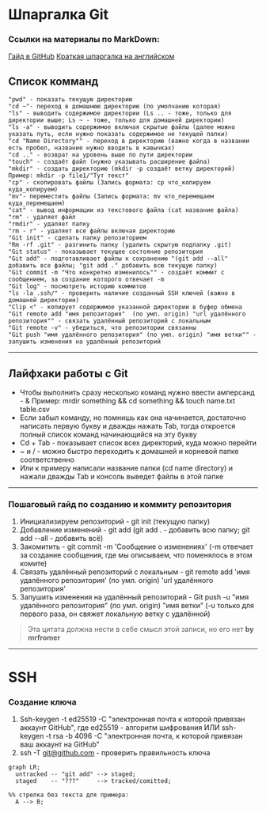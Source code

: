 # Шпаргалка Git

### Ссылки на материалы по MarkDown:
[Гайд в GitHub](https://gist.github.com/fomvasss/8dd8cd7f88c67a4e3727f9d39224a84c#emphasis)
[Краткая шпаргалка на английском](https://www.markdownguide.org/cheat-sheet/)
## Список комманд
```
"pwd" - показать текущую директорию
"cd ~"- переход в домашнюю директорию (по умолчанию которая)
"ls" - выводить содержимое директории (Ls .. - тоже, только для директории выше; Ls ~ - тоже, только для домашней директории)
"ls -a" - выводить содержимое включая скрытые файлы (далее можно указать путь, если нужно показать содержимое не текущей папки)
"cd "Name Directory"" - переход в директорию (важно когда в названии есть пробел, название нужно вводить в кавычках)
"cd .." - возврат на уровень выше по пути директории
"touch" - создаёт файл (нужно указывать расширение файла)
"mkdir" - создать директорию (mkdir -p создаёт ветку директорий) Пример: mkdir -p file1/"Тут текст"
"cp" - скопировать файлы (Запись формата: cp что_копируем куда_копируем)
"mv"- переместить файлы (Запись формата: mv что_перемещаем куда_перемещаем)
"cat" - вывод информации из текстового файла (cat название файла)
"rm" - удаляет файл
"rmdir" - удаляет папку
"rm - r" - удаляет все файлы включая директорию
"Git init" - сделать папку репозиторием
"Rm -rf .git" - разгинить папку (удалить скрытую подпапку .git)
"Git status" - показывает текущее состояние репозитория
"Git add" - подготавливает файлы к сохранению "(git add --all" добавить все файлы; "git add ." добавить всю текущую папку)
"Git commit -m "Что конкретно изменилось"" - создаёт коммит с сообщением, за создание которого отвечает -m
"Git log" - посмотреть историю коммитов
"ls -la .ssh/" - проверить наличие созданный SSH ключей (важно в домашней директории)
"Clip <" - копирует содержимое указанной директории в буфер обмена
"Git remote add "имя репозитория"  (по умл. origin) "url удалённого репозитория"" - связать удалённый репозиторий с локальным
"Git remote -v" - убедиться, что репозитории связанны
"Git push "имя удалённого репозитория" (по умл. origin) "имя ветки"" - запушить изменения на удалённый репозиторий
```

----


## Лайфхаки работы с Git

* Чтобы выполнить сразу несколько команд нужно ввести амперсанд - & Пример: mrdir something && cd something && touch name.txt table.csv
* Если забыл команду, но помнишь как она начинается, достаточно написать первую букву и дважды нажать Tab, тогда откроется полный список команд начинающийся на эту букву
* Cd + Tab - показывает список всех директорий, куда можно перейти
* ~ и / - можно быстро переходить к домашней и корневой папке соответственно
* Или к примеру написали название папки (cd name directory) и нажали дважды Tab и консоль выведет файлы в этой папке


----


### Пошаговый гайд по созданию и коммиту репозитория
1. Инициализируем репозиторий - git init (текущую папку)
2. Добавление изменений - git add (git add . - добавить всю папку; git add --all - добавить всё)
3. Закомитить - git commit -m 'Сообщение о изменениях' (-m отвечает за создание сообщения, где мы описываем, что поменялось в этом комите)
4. Связать удалённый репозиторий с локальным - git remote add 'имя удалённого репозитория' (по умл. origin) 'url удалённого репозитория'
5. Запушить изменения на удалённый репозиторий - Git push -u "имя удалённого репозитория" (по умл. origin) "имя ветки" (-u только для первого раза, он свяжет локальную ветку с удалённой)

>Эта цитата должна нести в себе смысл этой записи, но его нет **by mrfromer**

----

# SSH
### Создание ключа
1. Ssh-keygen -t ed25519 -C "электронная почта к которой привязан аккаунт GitHub", где ed25519 - алгоритм шифрования  ИЛИ  ssh-keygen -t rsa -b 4096 -C "электронная почта, к которой привязан ваш аккаунт на GitHub"
2. ssh -T git@github.com - проверить правильность ключа

```mermaid
graph LR;
  untracked -- "git add" --> staged;
  staged    -- "???"     --> tracked/comitted;

%% стрелка без текста для примера: 
  A --> B;
```





